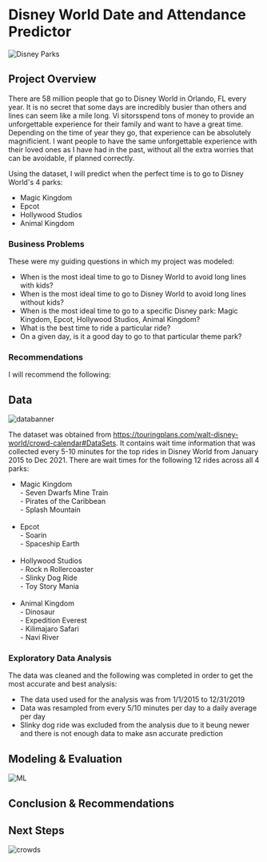 # Disney World Date and Attendance Predictor

![Disney Parks](https://github.com/annachant/Capstone-Disney-World-Date-and-Attendance-Predictor/blob/main/images/disney%20parks.jpeg)

## Project Overview

There are 58 million people that go to Disney World in Orlando, FL every year. It is no secret that some days are incredibly busier than others and lines can seem like a mile long. Vi sitorsspend tons of money to provide an unforgettable experience for their family and want to have a great time. Depending on the time of year they go, that experience can be absolutely magnificient. I want people to have the same unforgettable experience with their loved ones as I have had in the past, without all the extra worries that can be avoidable, if planned correctly. 

Using the dataset, I will predict when the perfect time is to go to Disney World's 4 parks:

<ul>
  <li>Magic Kingdom</li>
  <li>Epcot</li>
  <li>Hollywood Studios</li>
  <li>Animal Kingdom</li>
  </ul>


### Business Problems

These were my guiding questions in which my project was modeled:

<ul>
  <li>When is the most ideal time to go to Disney World to avoid long lines with kids?</li>
  <li>When is the most ideal time to go to Disney World to avoid long lines without kids?</li>
  <li>When is the most ideal time to go to a specific Disney park: Magic Kingdom, Epcot, Hollywood Studios, Animal Kingdom?</li>
  <li>What is the best time to ride a particular ride?</li>
  <li>On a given day, is it a good day to go to that particular theme park?</li>
  </ul>
  
### Recommendations

I will recommend the following:

## Data
![databanner](https://github.com/annachant/Capstone-Disney-World-Date-and-Attendance-Predictor/blob/main/images/data-science-banner.jpeg)

The dataset was obtained from https://touringplans.com/walt-disney-world/crowd-calendar#DataSets. It contains wait time information that was collected every 5-10 minutes for the top rides in Disney World from January 2015 to Dec 2021. There are wait times for the following 12 rides across all 4 parks:

<ul>
  <li>Magic Kingdom</li>
      - Seven Dwarfs Mine Train 
  <br>
      - Pirates of the Caribbean
  <br>
      - Splash Mountain
   <br>
  <br>
  
  <li>Epcot</li>
      - Soarin
  <br>
      - Spaceship Earth
  <br>
  <br>
  
  <li>Hollywood Studios</li>
      - Rock n Rollercoaster
  <br>
      - Slinky Dog Ride
  <br>
      - Toy Story Mania
  <br>
  <br>
  
  <li>Animal Kingdom</li>
      - Dinosaur
  <br>
      - Expedition Everest
  <br>
      - Kilimajaro Safari
  <br>
      - Navi River
  </ul>



### Exploratory Data Analysis 

The data was cleaned and the following was completed in order to get the most accurate and best analysis:
<ul>
<li>The data used used for the analysis was from 1/1/2015 to 12/31/2019 </li>
  <li>Data was resampled from every 5/10 minutes per day to a daily average per day </li>
 <li>Slinky dog ride was excluded from the analysis due to it beung newer and there is not enough data to make asn accurate prediction</li>
  </ul>

## Modeling & Evaluation
![ML](https://github.com/annachant/Capstone-Disney-World-Date-and-Attendance-Predictor/blob/main/images/ML.jpeg)


## Conclusion & Recommendations

## Next Steps
![crowds](https://github.com/annachant/Capstone-Disney-World-Date-and-Attendance-Predictor/blob/main/images/crowds.jpeg)
